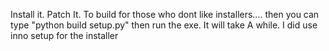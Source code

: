 Install it. Patch It.
To build for those who dont like installers.... then you can type "python build setup.py" then run the exe. It will take A while. I did use inno setup for the installer
